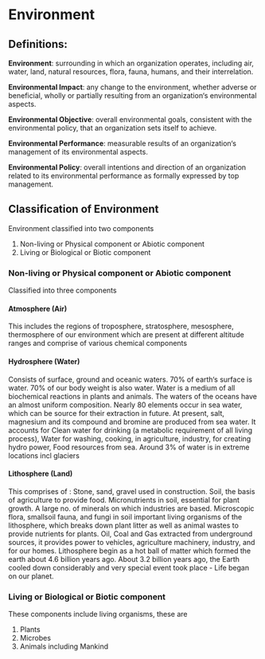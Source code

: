 # Environment

## Definitions:

**Environment**: surrounding in which an organization operates, including air, water, land, natural resources, flora, fauna, humans, and their interrelation. 

**Environmental Impact**: any change to the environment, whether adverse or beneficial, wholly or partially resulting from an organization‘s environmental aspects. 

**Environmental Objective**: overall environmental goals, consistent with the environmental policy, that an organization sets itself to achieve. 

**Environmental Performance**: measurable results of an organization‘s management of its environmental aspects. 

**Environmental Policy**: overall intentions and direction of an organization related to its environmental performance as formally expressed by top management.

## Classification of Environment

Environment classified into two components 
1. Non-living or Physical component or Abiotic component 
2. Living or Biological or Biotic component

### Non-living or Physical component or Abiotic component

Classified into three components

#### Atmosphere (Air)

This includes the regions of troposphere, stratosphere, mesosphere, thermosphere of our environment which are present at different altitude ranges and comprise of various chemical components

#### Hydrosphere (Water) 

Consists of surface, ground and oceanic waters. 70% of earth‘s surface is water. 70% of our body weight is also water. Water is a medium of all biochemical reactions in plants and animals. The waters of the oceans have an almost uniform composition. Nearly 80 elements occur in sea water, which can be source for their extraction in future. At present, salt, magnesium and its compound and bromine are produced from sea water. It accounts for Clean water for drinking (a metabolic requirement of all living process), Water for washing, cooking, in agriculture, industry, for creating hydro power, Food resources from sea. Around 3% of water is in extreme locations incl glaciers

#### Lithosphere (Land) 

This comprises of : Stone, sand, gravel used in construction. Soil, the basis of agriculture to provide food. Micronutrients in soil, essential for plant growth. A large no. of minerals on which industries are based. Microscopic flora, smallsoil fauna, and fungi in soil important living organisms of the lithosphere, which breaks down plant litter as well as animal wastes to provide nutrients for plants. Oil, Coal and Gas extracted from underground sources, it provides power to vehicles, agriculture machinery, industry, and for our homes. Lithosphere begin as a hot ball of matter which formed the earth about 4.6 billion years ago. About 3.2 billion years ago, the Earth cooled down considerably and very special event took place - Life began on our planet.

### Living or Biological or Biotic component

These components include living organisms, these are 
1. Plants 
2. Microbes 
3. Animals including Mankind